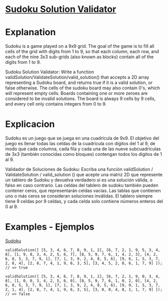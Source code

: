 # [Sudoku Solution Validator](https://www.codewars.com/kata/529bf0e9bdf7657179000008)

# Explanation
Sudoku is a game played on a 9x9 grid. The goal of the game is to fill all cells of the grid with digits from 1 to 9, so that each column, each row, and each of the nine 3x3 sub-grids (also known as blocks) contain all of the digits from 1 to 9.

Sudoku Solution Validator:
Write a function validSolution/ValidateSolution/valid_solution() that accepts a 2D array representing a Sudoku board, and returns true if it is a valid solution, or false otherwise. The cells of the sudoku board may also contain 0's, which will represent empty cells. Boards containing one or more zeroes are considered to be invalid solutions. The board is always 9 cells by 9 cells, and every cell only contains integers from 0 to 9.

# Explicacion
Sudoku es un juego que se juega en una cuadrícula de 9x9. El objetivo del juego es llenar todas las celdas de la cuadrícula con dígitos del 1 al 9, de modo que cada columna, cada fila y cada una de las nueve subcuadrículas de 3x3 (también conocidas como bloques) contengan todos los dígitos de 1 al 9.

Validador de Soluciones de Sudoku:
Escriba una función validSolution / ValidateSolution / valid_solution () que acepte una matriz 2D que represente un tablero de Sudoku y devuelva verdadero si es una solución válida, o falso en caso contrario.
Las celdas del tablero de sudoku también pueden contener ceros, que representarán celdas vacías. Las tablas que contienen uno o más ceros se consideran soluciones inválidas. El tablero siempre tiene 9 celdas por 9 celdas, y cada celda solo contiene números enteros del 0 al 9.

# Examples - Ejemplos 

[Sudoku](http://en.wikipedia.org/wiki/Sudoku)

`validSolution([
  [5, 3, 4, 6, 7, 8, 9, 1, 2],
  [6, 7, 2, 1, 9, 5, 3, 4, 8],
  [1, 9, 8, 3, 4, 2, 5, 6, 7],
  [8, 5, 9, 7, 6, 1, 4, 2, 3],
  [4, 2, 6, 8, 5, 3, 7, 9, 1],
  [7, 1, 3, 9, 2, 4, 8, 5, 6],
  [9, 6, 1, 5, 3, 7, 2, 8, 4],
  [2, 8, 7, 4, 1, 9, 6, 3, 5],
  [3, 4, 5, 2, 8, 6, 1, 7, 9]
]); // => true`

`validSolution([
  [5, 3, 4, 6, 7, 8, 9, 1, 2],
  [6, 7, 2, 1, 9, 0, 3, 4, 8],
  [1, 0, 0, 3, 4, 2, 5, 6, 0],
  [8, 5, 9, 7, 6, 1, 0, 2, 0],
  [4, 2, 6, 8, 5, 3, 7, 9, 1],
  [7, 1, 3, 9, 2, 4, 8, 5, 6],
  [9, 0, 1, 5, 3, 7, 2, 1, 4],
  [2, 8, 7, 4, 1, 9, 6, 3, 5],
  [3, 0, 0, 4, 8, 1, 1, 7, 9]
]); // => false`
